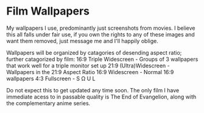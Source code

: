 # Film Wallpapers
My wallpapers I use, predominantly just screenshots from movies. I believe this all falls under fair use, if you own the rights to any of these images and want them removed, just message me and I'll happily oblige. 

Wallpapers will be organized by catagories of desending aspect ratio; further catagorized by film:
16:9 Triple Widescreen - Groups of 3 wallpapers that work well for a triple monitor set up
21:9 (Ultra)Widescreen - Wallpapers in the 21:9 Aspect Ratio
16:9 Widescreen - Normal 16:9 wallpapers
4:3 Fullscreen - S Ω U L

Do not expect this to get updated any time soon. The only film I have immediate acess to in passable quality is The End of Evangelion, along with the complementary anime series. 
